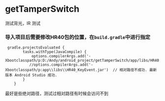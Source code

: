# getTamperSwitch
测试背光，IR 测试

### 导入项目后需要修改HR40包的位置，在`build.gradle`中进行指定
```shell
 gradle.projectsEvaluated {
        tasks.withType(JavaCompile) {
            options.compilerArgs.add('-Xbootclasspath/p:D:/Andy/android_project/getTamperSwitch/app/libs/HR40.jar')
           //options.compilerArgs.add('-Xbootclasspath/p:app\\libs\\HR40_KeyEvent.jar')  // 相对路径不成功. 最新版本 Android Studio 成功.
        }
    }
```

最好是些绝对路径，测试过相对路径有时候会访问不到
